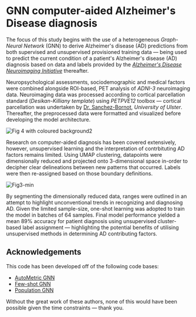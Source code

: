 
# GNN computer-aided Alzheimer's Disease diagnosis

The focus of this study begins with the use of a heterogeneous *Graph-Neural Network* (GNN) to derive Alzheimer's disease (AD) predictions from both supervised and unsupervised provisioned training data —
 being used to predict the current condition of a patient's Alzheimer's disease (AD) diagnosis based on data and labels provided by the [*Alzheimer's Disease Neuroimaging Initiative*](http://adni.loni.usc.edu/) thereafter.
 
Neuropsychological assessments, sociodemographic and medical factors were combined alongside ROI-based, PET analysis of *ADNI-3* neuroimaging data. Neuroimaging data was processed according to cortical parcellation standard (*Desikan-Killiany template*) using *PETPVE12* toolbox — cortical parcellation was undertaken by [Dr. Sanchez-Bornot](https://www.scopus.com/authid/detail.uri?authorId=9333309700), *University of Ulster*. Thereafter, the preprocessed data were formatted and visualized before developing the model architecture.
 
![Fig  4 with coloured background2](https://user-images.githubusercontent.com/45361366/135581812-e5b20424-1807-406c-9e64-64033f4379fd.png)


Research on computer-aided diagnosis has been covered extensively, however, unsupervised learning and the interpretation of contrbituting AD factors remains limited. Using UMAP clustering, datapoints were dimensionally reduced and projected onto 3-dimensional space in-order to decipher clear delineations between new patterns that occurred. Labels were then re-assigned based on those boundary definitions.

![Fig3-min](https://user-images.githubusercontent.com/45361366/125798044-f48eaa03-00cd-4267-bac5-11a54660760c.png)

By segmenting the dimensionally reduced data, ranges were outlined in an attempt to highlight unconventional trends in recognizing and diagnosing AD. Given the limited sample-size, one-shot learning was adopted to train the model in batches of 64 samples. Final model performance yielded a mean 89% accuracy for patient diagnosis using unsupervised cluster-based label assignment — highlighting the potential benefits of utilising unsupervised methods in determining AD contributing factors.


## Acknowledgements

This code has been developed off of the following code bases:
- [AutoMetric GNN](https://github.com/SJTUBME-QianLab/AutoMetricGNN)
- [Few-shot GNN](https://github.com/vgsatorras/few-shot-gnn)
- [Population GNN](https://github.com/parisots/population-gcn)

Without the great work of these authors, none of this would have been possible given the time constraints — thank you.
